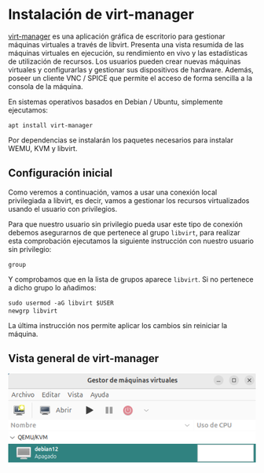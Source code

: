 # Instalación de virt-manager

[virt-manager](https://virt-manager.org/) es una aplicación gráfica de escritorio para gestionar máquinas virtuales a través de libvirt. Presenta una vista resumida de las máquinas virtuales en ejecución, su rendimiento en vivo y las estadísticas de utilización de recursos. Los usuarios pueden crear nuevas máquinas virtuales y configurarlas y gestionar sus dispositivos de hardware. Además, poseer un cliente VNC / SPICE que permite el acceso de forma sencilla a la consola de la máquina.

En sistemas operativos basados en Debian / Ubuntu, simplemente ejecutamos:

```
apt install virt-manager
```

Por dependencias se instalarán los paquetes necesarios para instalar WEMU, KVM y libvirt.

## Configuración inicial

Como veremos a continuación, vamos a usar una conexión local privilegiada a libvirt, es decir, vamos a gestionar los recursos virtualizados usando el usuario con privilegios.

Para que nuestro usuario sin privilegio pueda usar este tipo de conexión debemos asegurarnos de que pertenece al grupo `libvirt`, para realizar esta comprobación ejecutamos la siguiente instrucción con nuestro usuario sin privilegio:

```
group
```

Y comprobamos que en la lista de grupos aparece `libvirt`. 
Si no pertenece a dicho grupo lo añadimos:

```
sudo usermod -aG libvirt $USER
newgrp libvirt
```

La última instrucción nos permite aplicar los cambios sin reiniciar la máquina.

## Vista general de virt-manager

![img](img/virt-manager.png)

